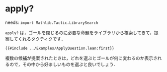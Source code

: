 # apply?

needs: `import Mathlib.Tactic.LibrarySearch`

`apply?` は，ゴールを閉じるのに必要な命題をライブラリから検索してきて，提案してくれるタクティクです．

```lean
{{#include ../Examples/ApplyQuestion.lean:first}}
```

複数の候補が提案されたときは，どれを選ぶとゴールが何に変わるのか表示されるので，その中から好ましいものを選ぶと良いでしょう．
